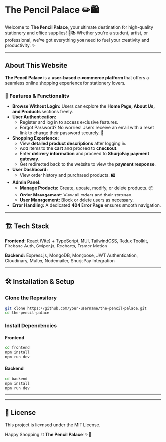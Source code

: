 # The Pencil Palace ✏️🛍️

Welcome to **The Pencil Palace**, your ultimate destination for high-quality stationery and office supplies! 🏢📚 Whether you're a student, artist, or professional, we've got everything you need to fuel your creativity and productivity. ✨

---

## About This Website

**The Pencil Palace** is a **user-based e-commerce platform** that offers a seamless online shopping experience for stationery lovers.

### 🛒 Features & Functionality

- **Browse Without Login:** Users can explore the **Home Page, About Us, and Products** sections freely.
- **User Authentication:**
  - Register and log in to access exclusive features.
  - Forgot Password? No worries! Users receive an email with a reset link to change their password securely. 🔐
- **Shopping Experience:**
  - View **detailed product descriptions** after logging in.
  - Add items to the **cart** and proceed to **checkout**.
  - Enter **delivery information** and proceed to **ShurjoPay payment gateway**.
  - Get redirected back to the website to view the **payment response**.
- **User Dashboard:**
  - View order history and purchased products. 🛍️
- **Admin Panel:**
  - **Manage Products:** Create, update, modify, or delete products. 📦
  - **Order Management:** View all orders and their statuses.
  - **User Management:** Block or delete users as necessary.
- **Error Handling:** A dedicated **404 Error Page** ensures smooth navigation.

---

## 🏗️ Tech Stack

**Frontend:** React (Vite) + TypeScript, MUI, TailwindCSS, Redux Toolkit, Firebase Auth, Swiper.js, Recharts, Framer Motion

**Backend:** Express.js, MongoDB, Mongoose, JWT Authentication, Cloudinary, Multer, Nodemailer, ShurjoPay Integration

---

## 🛠️ Installation & Setup

### Clone the Repository

```sh
git clone https://github.com/your-username/the-pencil-palace.git
cd the-pencil-palace
```

### Install Dependencies

#### Frontend

```sh
cd frontend
npm install
npm run dev
```

#### Backend

```sh
cd backend
npm install
npm run dev
```

---

---

## 📜 License

This project is licensed under the MIT License.

Happy Shopping at **The Pencil Palace**! ✨🛒
